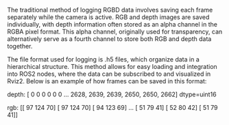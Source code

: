 The traditional method of logging RGBD data involves saving each frame separately while the camera is active. RGB and depth images are saved individually, with depth information often stored as an alpha channel in the RGBA pixel format. This alpha channel, originally used for transparency, can alternatively serve as a fourth channel to store both RGB and depth data together.

The file format used for logging is .h5 files, which organize data in a hierarchical structure. This method allows for easy loading and integration into ROS2 nodes, where the data can be subscribed to and visualized in Rviz2. Below is an example of how frames can be saved in this format:

depth: [   0    0    0    0    0    0  ...  2628, 2639, 2639, 2650, 2650, 2662] dtype=uint16

rgb: [[ 97 124  70] [ 97 124  70] [ 94 123  69]  ...  [ 51  79  41] [ 52  80  42] [ 51  79  41]]

